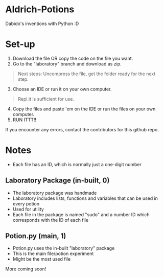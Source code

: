 # Aldrich-Potions
Dabido's inventions with Python :D

# Set-up
1. Download the file OR copy the code on the file you want.
2. Go to the "laboratory" branch and download as zip.
> Next steps: Uncompress the file, get the folder ready for the next step.
3. Choose an IDE or run it on your own computer.
> Repl.it is sufficient for use.
4. Copy the files and paste 'em on the IDE or run the files on your own computer.
5. RUN ITTT!!

If you encounter any errors, contact the contributors for this github repo.

# Notes
* Each file has an ID, which is normally just a one-digit number

## Laboratory Package (in-built, 0)
* The laboratory package was handmade
* Laboratory includes lists, functions and variables that can be used in every potion
* Used for utility
* Each file in the package is named "sudo" and a number ID which corresponds with the ID of each file

## Potion.py (main, 1)
* Potion.py uses the in-built "laboratory" package
* This is the main file/potion experiment
* Might be the most used file

More coming soon!